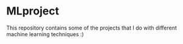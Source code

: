 # MLproject
This repository contains some of the projects that I do with different machine learning techniques :)
